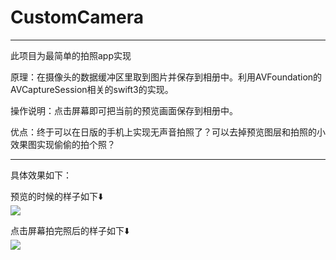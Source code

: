 # CustomCamera  
----
此项目为最简单的拍照app实现  

原理：在摄像头的数据缓冲区里取到图片并保存到相册中。利用AVFoundation的AVCaptureSession相关的swift3的实现。 
 
操作说明：点击屏幕即可把当前的预览画面保存到相册中。  

优点：终于可以在日版的手机上实现无声音拍照了？可以去掉预览图层和拍照的小效果图实现偷偷的拍个照？  

---

具体效果如下：  

预览的时候的样子如下⬇️  
![](http://ovfstv47l.bkt.clouddn.com/17-8-29/6992556.jpg?imageMogr2/thumbnail/!60p)  

点击屏幕拍完照后的样子如下⬇️  
![](http://ovfstv47l.bkt.clouddn.com/17-8-29/5604494.jpg?imageMogr2/thumbnail/!60p)
